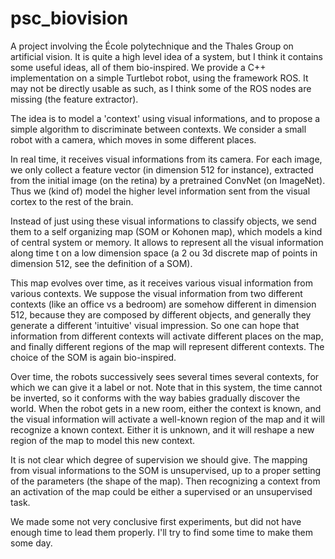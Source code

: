 # psc_biovision
A project involving the École polytechnique and the Thales Group on artificial vision. It is quite a high level idea of a system, but I think it contains some useful ideas, all of them bio-inspired. We provide a C++ implementation on a simple Turtlebot robot, using the framework ROS. It may not be directly usable as such, as I think some of the ROS nodes are missing (the feature extractor).

The idea is to model a 'context' using visual informations, and to propose a simple algorithm to discriminate between contexts. We consider a small robot with a camera, which moves in some different places.

In real time, it receives visual informations from its camera. For each image, we only collect a feature vector (in dimension 512 for instance), extracted from the initial image (on the retina) by a pretrained ConvNet (on ImageNet). Thus we (kind of) model the higher level information sent from the visual cortex to the rest of the brain.

Instead of just using these visual informations to classify objects, we send them to a self organizing map (SOM or Kohonen map), which models a kind of central system or memory. It allows to represent all the visual information along time t on a low dimension space (a 2 ou 3d discrete map of points in dimension 512, see the definition of a SOM).

This map evolves over time, as it receives various visual information from various contexts. We suppose the visual information from two different contexts (like an office vs a bedroom) are somehow different in dimension 512, because they are composed by different objects, and generally they generate a different 'intuitive' visual impression. So one can hope that information from different contexts will activate different places on the map, and finally different regions of the map will represent different contexts. The choice of the SOM is again bio-inspired.

Over time, the robots successively sees several times several contexts, for which we can give it a label or not. Note that in this system, the time cannot be inverted, so it conforms with the way babies gradually discover the world. When the robot gets in a new room, either the context is known, and the visual information will activate a well-known region of the map and it will recognize a known context. Either it is unknown, and it will reshape a new region of the map to model this new context.

It is not clear which degree of supervision we should give. The mapping from visual informations to the SOM is unsupervised, up to a proper setting of the parameters (the shape of the map). Then recognizing a context from an activation of the map could be either a supervised or an unsupervised task.

We made some not very conclusive first experiments, but did not have enough time to lead them properly. I'll try to find some time to make them some day.
